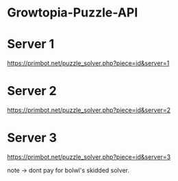 # Growtopia-Puzzle-API

# Server 1 
https://primbot.net/puzzle_solver.php?piece=id&server=1

# Server 2
https://primbot.net/puzzle_solver.php?piece=id&server=2

# Server 3
https://primbot.net/puzzle_solver.php?piece=id&server=3

note -> dont pay for bolwl's skidded solver.
